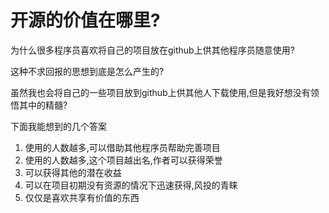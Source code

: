 # 开源的价值在哪里?
为什么很多程序员喜欢将自己的项目放在github上供其他程序员随意使用?

这种不求回报的思想到底是怎么产生的?

虽然我也会将自己的一些项目放到github上供其他人下载使用,但是我好想没有领悟其中的精髓?

下面我能想到的几个答案

1. 使用的人数越多,可以借助其他程序员帮助完善项目
2. 使用的人数越多,这个项目越出名,作者可以获得荣誉
3. 可以获得其他的潜在收益
4. 可以在项目初期没有资源的情况下迅速获得,风投的青睐
5. 仅仅是喜欢共享有价值的东西
